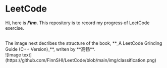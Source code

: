 # LeetCode
Hi, here is ***Finn***.
This repository is to record my progress of LeetCode exercise. </br>

</br>
The image next decribes the structure of the book, **_A LeetCode Grinding Guide (C++ Version)_**, writen by **高畅**.</br>
![Image text](https://github.com/FinnSHI/LeetCode/blob/main/img/classification.png)
